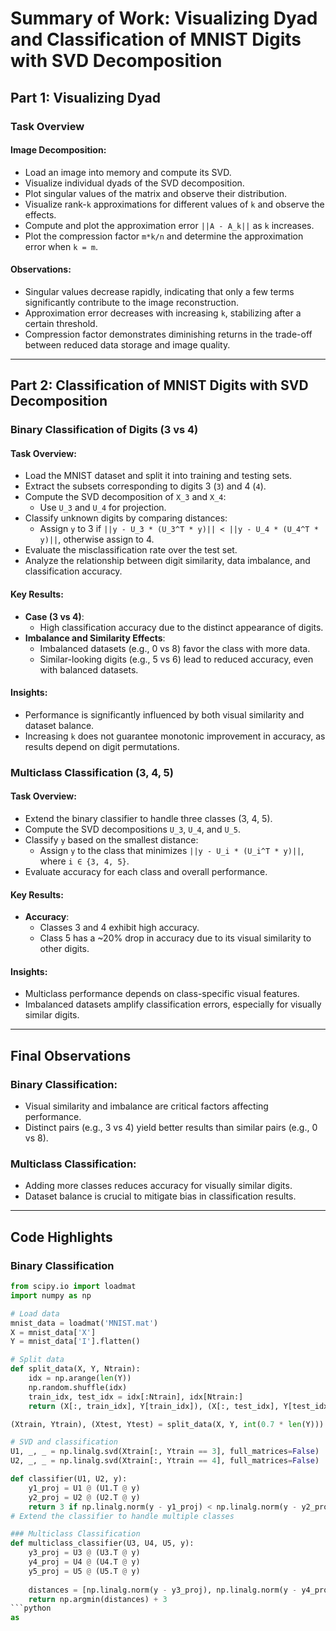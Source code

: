 # Summary of Work: Visualizing Dyad and Classification of MNIST Digits with SVD Decomposition

## Part 1: Visualizing Dyad

### Task Overview

#### Image Decomposition:
- Load an image into memory and compute its SVD.
- Visualize individual dyads of the SVD decomposition.
- Plot singular values of the matrix and observe their distribution.
- Visualize rank-`k` approximations for different values of `k` and observe the effects.
- Compute and plot the approximation error `||A - A_k||` as `k` increases.
- Plot the compression factor `m*k/n` and determine the approximation error when `k = m`.

#### Observations:
- Singular values decrease rapidly, indicating that only a few terms significantly contribute to the image reconstruction.
- Approximation error decreases with increasing `k`, stabilizing after a certain threshold.
- Compression factor demonstrates diminishing returns in the trade-off between reduced data storage and image quality.

---

## Part 2: Classification of MNIST Digits with SVD Decomposition

### Binary Classification of Digits (3 vs 4)

#### Task Overview:
- Load the MNIST dataset and split it into training and testing sets.
- Extract the subsets corresponding to digits 3 (`3`) and 4 (`4`).
- Compute the SVD decomposition of `X_3` and `X_4`:
  - Use `U_3` and `U_4` for projection.
- Classify unknown digits by comparing distances:
  - Assign `y` to 3 if `||y - U_3 * (U_3^T * y)|| < ||y - U_4 * (U_4^T * y)||`, otherwise assign to 4.
- Evaluate the misclassification rate over the test set.
- Analyze the relationship between digit similarity, data imbalance, and classification accuracy.

#### Key Results:
- **Case (3 vs 4)**:
  - High classification accuracy due to the distinct appearance of digits.
- **Imbalance and Similarity Effects**:
  - Imbalanced datasets (e.g., 0 vs 8) favor the class with more data.
  - Similar-looking digits (e.g., 5 vs 6) lead to reduced accuracy, even with balanced datasets.

#### Insights:
- Performance is significantly influenced by both visual similarity and dataset balance.
- Increasing `k` does not guarantee monotonic improvement in accuracy, as results depend on digit permutations.

### Multiclass Classification (3, 4, 5)

#### Task Overview:
- Extend the binary classifier to handle three classes (3, 4, 5).
- Compute the SVD decompositions `U_3`, `U_4`, and `U_5`.
- Classify `y` based on the smallest distance:
  - Assign `y` to the class that minimizes `||y - U_i * (U_i^T * y)||`, where `i ∈ {3, 4, 5}`.
- Evaluate accuracy for each class and overall performance.

#### Key Results:
- **Accuracy**:
  - Classes 3 and 4 exhibit high accuracy.
  - Class 5 has a ~20% drop in accuracy due to its visual similarity to other digits.

#### Insights:
- Multiclass performance depends on class-specific visual features.
- Imbalanced datasets amplify classification errors, especially for visually similar digits.

---

## Final Observations

### Binary Classification:
- Visual similarity and imbalance are critical factors affecting performance.
- Distinct pairs (e.g., 3 vs 4) yield better results than similar pairs (e.g., 0 vs 8).

### Multiclass Classification:
- Adding more classes reduces accuracy for visually similar digits.
- Dataset balance is crucial to mitigate bias in classification results.

---

## Code Highlights

### Binary Classification

```python
from scipy.io import loadmat
import numpy as np

# Load data
mnist_data = loadmat('MNIST.mat')
X = mnist_data['X']
Y = mnist_data['I'].flatten()

# Split data
def split_data(X, Y, Ntrain):
    idx = np.arange(len(Y))
    np.random.shuffle(idx)
    train_idx, test_idx = idx[:Ntrain], idx[Ntrain:]
    return (X[:, train_idx], Y[train_idx]), (X[:, test_idx], Y[test_idx])

(Xtrain, Ytrain), (Xtest, Ytest) = split_data(X, Y, int(0.7 * len(Y)))

# SVD and classification
U1, _, _ = np.linalg.svd(Xtrain[:, Ytrain == 3], full_matrices=False)
U2, _, _ = np.linalg.svd(Xtrain[:, Ytrain == 4], full_matrices=False)

def classifier(U1, U2, y):
    y1_proj = U1 @ (U1.T @ y)
    y2_proj = U2 @ (U2.T @ y)
    return 3 if np.linalg.norm(y - y1_proj) < np.linalg.norm(y - y2_proj) else 4
# Extend the classifier to handle multiple classes

### Multiclass Classification
def multiclass_classifier(U3, U4, U5, y):
    y3_proj = U3 @ (U3.T @ y)
    y4_proj = U4 @ (U4.T @ y)
    y5_proj = U5 @ (U5.T @ y)
    
    distances = [np.linalg.norm(y - y3_proj), np.linalg.norm(y - y4_proj), np.linalg.norm(y - y5_proj)]
    return np.argmin(distances) + 3
```python
as










